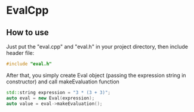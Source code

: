 # EvalCpp

## How to use

Just put the "eval.cpp" and "eval.h" in your project directory, then include header file:

```c++
#include "eval.h"
```

After that, you simply create Eval object (passing the expression string in constructor) and call makeEvaluation function

```c++
std::string expression = "3 * (3 + 3)";
auto eval = new Eval(expression);
auto value = eval->makeEvaluation();
```
